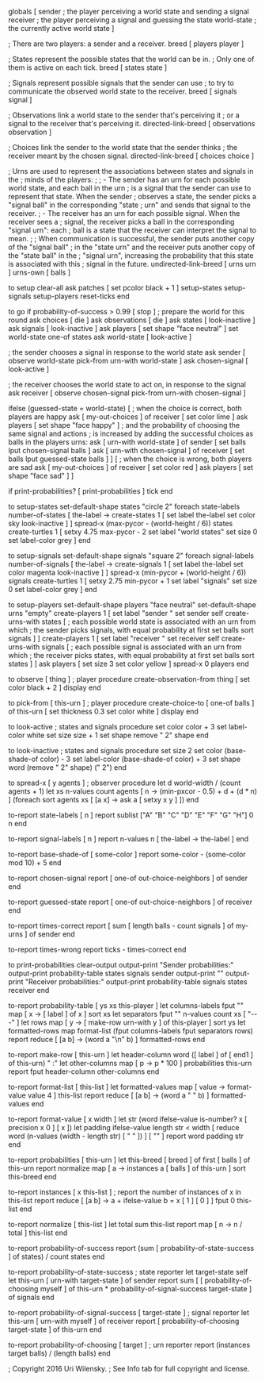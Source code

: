 globals [
  sender      ; the player perceiving a world state and sending a signal
  receiver    ; the player perceiving a signal and guessing the state
  world-state ; the currently active world state
]

; There are two players: a sender and a receiver.
breed [ players player ]

; States represent the possible states that the world can be in.
; Only one of them is active on each tick.
breed [ states state ]

; Signals represent possible signals that the sender can use
; to try to communicate the observed world state to the receiver.
breed [ signals signal ]

; Observations link a world state to the sender that's perceiving it
; or a signal to the receiver that's perceiving it.
directed-link-breed [ observations observation ]

; Choices link the sender to the world state that the sender thinks
; the receiver meant by the chosen signal.
directed-link-breed [ choices choice ]

; Urns are used to represent the associations between states and signals in the
; minds of the players:
;
; - The sender has an urn for each possible world state, and each ball in the urn
;   is a signal that the sender can use to represent that state. When the sender
;   observes a state, the sender picks a "signal ball" in the corresponding "state
;   urn" and sends that signal to the receiver.
; - The receiver has an urn for each possible signal. When the receiver sees a
;   signal, the receiver picks a ball in the corresponding "signal urn": each
;   ball is a state that the receiver can interpret the signal to mean.
;
; When communication is successful, the sender puts another copy of the "signal ball"
; in the "state urn" and the receiver puts another copy of the "state ball" in the
; "signal urn", increasing the probability that this state is associated with this
; signal in the future.
undirected-link-breed [ urns urn ]
urns-own [ balls ]

to setup
  clear-all
  ask patches [ set pcolor black + 1 ]
  setup-states
  setup-signals
  setup-players
  reset-ticks
end

to go
  if probability-of-success > 0.99 [ stop ]
  ; prepare the world for this round
  ask choices [ die ]
  ask observations [ die ]
  ask states [ look-inactive ]
  ask signals [ look-inactive ]
  ask players [ set shape "face neutral" ]
  set world-state one-of states
  ask world-state [ look-active ]

  ; the sender chooses a signal in response to the world state
  ask sender [
    observe world-state
    pick-from urn-with world-state
  ]
  ask chosen-signal [ look-active ]

  ; the receiver chooses the world state to act on, in response to the signal
  ask receiver [
    observe chosen-signal
    pick-from urn-with chosen-signal
  ]

  ifelse (guessed-state = world-state) [
    ; when the choice is correct, both players are happy
    ask [ my-out-choices ] of receiver [ set color lime ]
    ask players [ set shape "face happy" ]
    ; and the probability of choosing the same signal and actions
    ; is increased by adding the successful choices as balls in the players urns:
    ask [ urn-with world-state ] of sender [ set balls lput chosen-signal balls ]
    ask [ urn-with chosen-signal ] of receiver [ set balls lput guessed-state balls ]
  ]
  [ ; when the choice is wrong, both players are sad
    ask [ my-out-choices ] of receiver [ set color red ]
    ask players [ set shape "face sad" ]
  ]

  if print-probabilities? [ print-probabilities ]
  tick
end

to setup-states
  set-default-shape states "circle 2"
  foreach state-labels number-of-states [ the-label ->
    create-states 1 [
      set label the-label
      set color sky
      look-inactive
    ]
  ]
  spread-x (max-pycor - (world-height / 6)) states
  create-turtles 1 [ setxy 4.75 max-pycor - 2 set label "world states" set size 0 set label-color grey ]
end

to setup-signals
  set-default-shape signals "square 2"
  foreach signal-labels number-of-signals [ the-label ->
    create-signals 1 [
      set label the-label
      set color magenta
      look-inactive
    ]
  ]
  spread-x (min-pycor + (world-height / 6)) signals
  create-turtles 1 [
    setxy 2.75 min-pycor + 1
    set label "signals"
    set size 0
    set label-color grey
  ]
end

to setup-players
  set-default-shape players "face neutral"
  set-default-shape urns "empty"
  create-players 1 [
    set label "sender       "
    set sender self
    create-urns-with states [
      ; each possible world state is associated with an urn from which
      ; the sender picks signals, with equal probability at first
      set balls sort signals
    ]
  ]
  create-players 1 [
    set label "receiver       "
    set receiver self
    create-urns-with signals [
      ; each possible signal is associated with an urn from which
      ; the receiver picks states, with equal probability at first
      set balls sort states
    ]
  ]
  ask players [
    set size 3
    set color yellow
  ]
  spread-x 0 players
end

to observe [ thing ] ; player procedure
  create-observation-from thing [
    set color black + 2
  ]
  display
end

to pick-from [ this-urn ] ; player procedure
  create-choice-to [ one-of balls ] of this-urn [
    set thickness 0.3
    set color white
  ]
  display
end

to look-active ; states and signals procedure
  set color color + 3
  set label-color white
  set size size + 1
  set shape remove " 2" shape
end

to look-inactive ; states and signals procedure
  set size 2
  set color (base-shade-of color) - 3
  set label-color (base-shade-of color) + 3
  set shape word (remove " 2" shape) (" 2")
end

to spread-x [ y agents ] ; observer procedure
  let d world-width / (count agents + 1)
  let xs n-values count agents [ n -> (min-pxcor - 0.5) + d + (d * n) ]
  (foreach sort agents xs [ [a x] -> ask a [ setxy x y ] ])
end

to-report state-labels [ n ]
  report sublist ["A" "B" "C" "D" "E" "F" "G" "H"] 0 n
end

to-report signal-labels [ n ]
  report n-values n [ the-label -> the-label ]
end

to-report base-shade-of [ some-color ]
  report some-color - (some-color mod 10) + 5
end

to-report chosen-signal
  report [ one-of out-choice-neighbors ] of sender
end

to-report guessed-state
  report [ one-of out-choice-neighbors ] of receiver
end

to-report times-correct
  report [ sum [ length balls - count signals ] of my-urns ] of sender
end

to-report times-wrong
  report ticks - times-correct
end

to print-probabilities
  clear-output
  output-print "Sender probabilities:"
  output-print probability-table states signals sender
  output-print ""
  output-print "Receiver probabilities:"
  output-print probability-table signals states receiver
end

to-report probability-table [ ys xs this-player ]
  let columns-labels fput "" map [ x -> [ label ] of x ] sort xs
  let separators fput "" n-values count xs [ "---" ]
  let rows map [ y -> [ make-row urn-with y ] of this-player ] sort ys
  let formatted-rows map format-list (fput columns-labels fput separators rows)
  report reduce [ [a b] -> (word a "\n" b) ] formatted-rows
end

to-report make-row [ this-urn ]
  let header-column word ([ label ] of [ end1 ] of this-urn) " :"
  let other-columns map [ p -> p * 100 ] probabilities this-urn
  report fput header-column other-columns
end

to-report format-list [ this-list ]
  let formatted-values map [ value -> format-value value 4 ] this-list
  report reduce [ [a b] -> (word a "  " b) ] formatted-values
end

to-report format-value [ x width ]
  let str (word ifelse-value is-number? x [ precision x 0 ] [ x ])
  let padding ifelse-value length str < width
    [ reduce word (n-values (width - length str) [ " " ]) ]
    [ "" ]
  report word padding str
end

to-report probabilities [ this-urn ]
  let this-breed [ breed ] of first [ balls ] of this-urn
  report normalize map [ a -> instances a [ balls ] of this-urn ] sort this-breed
end

to-report instances [ x this-list ]
  ; report the number of instances of x in this-list
  report reduce [ [a b] -> a + ifelse-value b = x [ 1 ] [ 0 ] ] fput 0 this-list
end

to-report normalize [ this-list ]
  let total sum this-list
  report map [ n -> n / total ] this-list
end

to-report probability-of-success
  report (sum [ probability-of-state-success ] of states) / count states
end

to-report probability-of-state-success ; state reporter
  let target-state self
  let this-urn [ urn-with target-state ] of sender
  report sum [
    [ probability-of-choosing myself ] of this-urn * probability-of-signal-success target-state
  ] of signals
end

to-report probability-of-signal-success [ target-state ] ; signal reporter
  let this-urn [ urn-with myself ] of receiver
  report [ probability-of-choosing target-state ] of this-urn
end

to-report probability-of-choosing [ target ] ; urn reporter
  report (instances target balls) / (length balls)
end


; Copyright 2016 Uri Wilensky.
; See Info tab for full copyright and license.